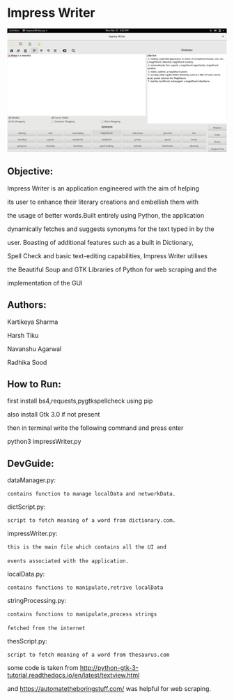 # Impress Writer


![## Screenshot](./ScreenshotNew.png)


## Objective:

Impress Writer is an application engineered with the aim of helping

its user to enhance their literary creations and embellish them with

the usage of better words.Built entirely using Python, the application

dynamically fetches and suggests synonyms for the text typed in by the

user. Boasting of additional features such as a built in Dictionary,

Spell Check and basic text-editing capabilities, Impress Writer utilises

the Beautiful Soup and GTK Libraries of Python for web scraping and the

implementation of the GUI

## Authors:

Kartikeya Sharma

Harsh Tiku

Navanshu Agarwal

Radhika Sood

## How to Run:

first install bs4,requests,pygtkspellcheck using pip

also install Gtk 3.0 if not present

then in terminal write the following command and press enter

python3 impressWriter.py

## DevGuide:

dataManager.py:

	contains function to manage localData and networkData.

dictScript.py:

	script to fetch meaning of a word from dictionary.com.

impressWriter.py:

	this is the main file which contains all the UI and

	events associated with the application.

localData.py:

	contains functions to manipulate,retrive localData

stringProcessing.py:

	contains functions to manipulate,process strings

	fetched from the internet

thesScript.py:

	script to fetch meaning of a word from thesaurus.com

some code is taken from http://python-gtk-3-tutorial.readthedocs.io/en/latest/textview.html

and https://automatetheboringstuff.com/ was helpful for web scraping.
